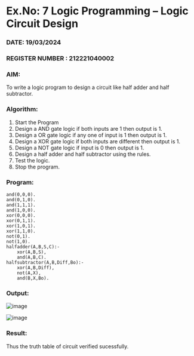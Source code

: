 # Ex.No: 7  Logic Programming –  Logic Circuit Design
### DATE: 19/03/2024                                                                           
### REGISTER NUMBER : 212221040002
### AIM: 
To write a logic program to design a circuit like half adder and half subtractor.
###  Algorithm:
1. Start the Program
2. Design a AND gate logic if both inputs are 1 then output is 1.
3. Design a OR gate logic if any one of input is 1 then output is 1.
4. Design a XOR gate logic if both inputs are different then output is 1.
5. Design a NOT gate logic if input is 0 then output is 1.
6. Design a half adder and half subtractor using the rules.
7. Test the logic.
8. Stop the program.

### Program:
```
and(0,0,0).
and(0,1,0).
and(1,1,1).
and(1,0,0).
xor(0,0,0).
xor(0,1,1).
xor(1,0,1).
xor(1,1,0).
not(0,1).
not(1,0).
halfadder(A,B,S,C):-
    xor(A,B,S),
    and(A,B,C).
halfsubtractor(A,B,Diff,Bo):-
    xor(A,B,Diff),
    not(A,X),
    and(B,X,Bo).
```
### Output:
![image](https://github.com/ManiKandan228/AI_Lab_2023-24/assets/119160414/31bc378d-ec6a-4b52-8d0c-e0566b189284)

![image](https://github.com/ManiKandan228/AI_Lab_2023-24/assets/119160414/131f693b-618d-42bc-81d9-392d0866b025)


### Result:
Thus the truth table of circuit verified sucessfully.
